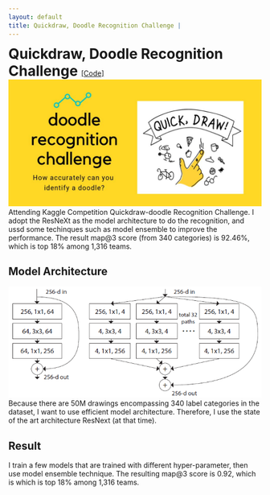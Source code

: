 ```yaml
---
layout: default
title: Quickdraw, Doodle Recognition Challenge | 
---
```

<div>
	<h1 style="display:inline;"> Quickdraw, Doodle Recognition Challenge </h1> 
	<a href="https://github.com/aa10402tw/Quickdraw-Doodle-Recognition"> [Code] </a> 
</div>
<img src = "./images/Quickdraw/quickdraw.jpg" class="projectDetailImg">
Attending Kaggle Competition Quickdraw-doodle Recognition Challenge. I adopt the ResNeXt as the model architecture to do the recognition, and ussd some techinques such as model ensemble to improve the performance.
The result map@3 score (from 340 categories) is 92.46%, which is top 18% among 1,316 teams.

## Model Architecture
<img src = "./images/Quickdraw/resnext.png" class="projectDetailImg">
Because there are 50M drawings encompassing 340 label categories in the dataset, I want to use efficient model architecture. Therefore, I use the state of the art architecture ResNext (at that time).

## Result 
I train a few models that are trained with different hyper-parameter, then use model ensemble technique. The resulting map@3 score is 0.92, which is which is top 18% among 1,316 teams.


